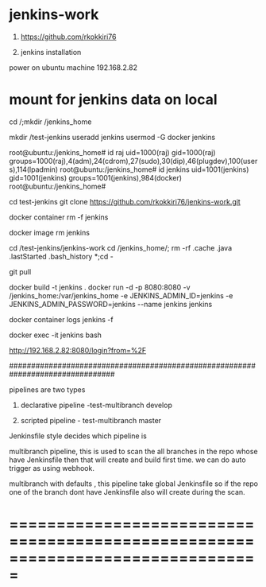 # jenkins-work

1. https://github.com/rkokkiri76

2. jenkins installation

power on ubuntu machine 192.168.2.82

# mount for jenkins data on local
cd /;mkdir /jenkins_home


mkdir /test-jenkins
useradd jenkins
usermod -G docker jenkins


root@ubuntu:/jenkins_home# id raj
uid=1000(raj) gid=1000(raj) groups=1000(raj),4(adm),24(cdrom),27(sudo),30(dip),46(plugdev),100(users),114(lpadmin)
root@ubuntu:/jenkins_home# id jenkins
uid=1001(jenkins) gid=1001(jenkins) groups=1001(jenkins),984(docker)
root@ubuntu:/jenkins_home# 

cd test-jenkins
git clone https://github.com/rkokkiri76/jenkins-work.git


docker container rm -f jenkins

docker image rm jenkins


cd /test-jenkins/jenkins-work
cd  /jenkins_home/; rm -rf .cache .java .lastStarted .bash_history *;cd -

git pull

docker build -t jenkins .
docker run -d -p 8080:8080 -v /jenkins_home:/var/jenkins_home  -e JENKINS_ADMIN_ID=jenkins -e JENKINS_ADMIN_PASSWORD=jenkins --name jenkins jenkins



docker  container logs jenkins -f

docker exec -it jenkins bash

http://192.168.2.82:8080/login?from=%2F

################################################################################

pipelines are two types
1. declarative pipeline  -test-multibranch  develop

2. scripted pipeline  -  test-multibranch   master

Jenkinsfile  style decides which pipeline is


multibranch pipeline, this is used to scan the all branches in the repo whose have Jenkinsfile then that will create and build first time. we can do auto trigger as using webhook.

multibranch with defaults , this pipeline take global Jenkinsfile so if the repo one of the branch dont have Jenkinsfile also will create during the scan.


# ===============================================================================